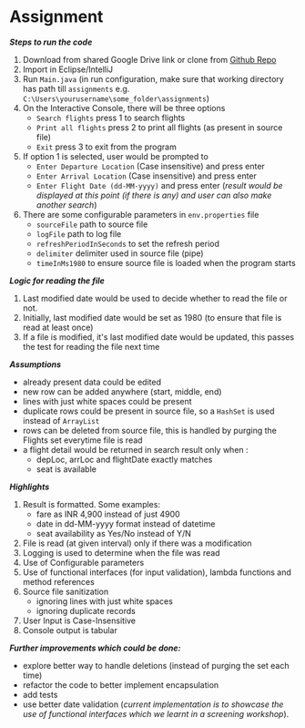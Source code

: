 # Assignment

***Steps to run the code***
1. Download from shared Google Drive link or clone from [Github Repo](https://github.com/NavGitGood/assignments.git)
2. Import in Eclipse/IntelliJ
3. Run `Main.java` (in run configuration, make sure that working directory has path till `assignments`
   e.g. `C:\Users\yourusername\some_folder\assignments`)
4. On the Interactive Console, there will be three options
    - `Search flights` press 1 to search flights
    - `Print all flights` press 2 to print all flights (as present in source file)
    - `Exit` press 3 to exit from the program
5. If option 1 is selected, user would be prompted to
   - `Enter Departure Location` (Case insensitive) and press enter
   - `Enter Arrival Location` (Case insensitive) and press enter
   - `Enter Flight Date (dd-MM-yyyy)` and press enter (*result would be displayed at this point (if there is any) and user can also make another search*) 
6. There are some configurable parameters in `env.properties` file
    - `sourceFile` path to source file
    - `logFile` path to log file
    - `refreshPeriodInSeconds` to set the refresh period
    - `delimiter` delimiter used in source file (pipe)
    - `timeInMs1980` to ensure source file is loaded when the program starts

***Logic for reading the file***
1. Last modified date would be used to decide whether to read the file or not.
2. Initially, last modified date would be set as 1980 (to ensure that file is read at least once)
3. If a file is modified, it's last modified date would be updated, this passes the test for reading the file next time

***Assumptions***
- already present data could be edited
- new row can be added anywhere (start, middle, end)
- lines with just white spaces could be present
- duplicate rows could be present in source file, so a `HashSet` is used instead of `ArrayList`
- rows can be deleted from source file, this is handled by purging the Flights set everytime file is read
- a flight detail would be returned in search result only when :
   - depLoc, arrLoc and flightDate exactly matches
   - seat is available
   
***Highlights***
1. Result is formatted. Some examples:
   - fare as INR 4,900 instead of just 4900
   - date in dd-MM-yyyy format instead of datetime
   - seat availability as Yes/No instead of Y/N
2. File is read (at given interval) only if there was a modification
3. Logging is used to determine when the file was read
4. Use of Configurable parameters
5. Use of functional interfaces (for input validation), lambda functions and method references
6. Source file sanitization
   - ignoring lines with just white spaces
   - ignoring duplicate records
7. User Input is Case-Insensitive
8. Console output is tabular

***Further improvements which could be done:***
- explore better way to handle deletions (instead of purging the set each time)
- refactor the code to better implement encapsulation
- add tests
- use better date validation (*current implementation is to showcase the use of functional interfaces which we learnt in a screening workshop*). 
